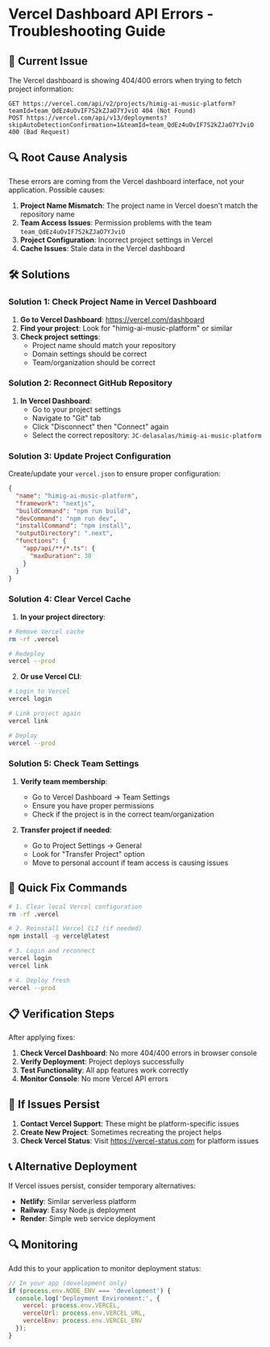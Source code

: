 # Vercel Dashboard API Errors - Troubleshooting Guide

## 🚨 Current Issue
The Vercel dashboard is showing 404/400 errors when trying to fetch project information:

```
GET https://vercel.com/api/v2/projects/himig-ai-music-platform?teamId=team_QdEz4uOvIF7S2kZJaO7YJviO 404 (Not Found)
POST https://vercel.com/api/v13/deployments?skipAutoDetectionConfirmation=1&teamId=team_QdEz4uOvIF7S2kZJaO7YJviO 400 (Bad Request)
```

## 🔍 Root Cause Analysis
These errors are coming from the Vercel dashboard interface, not your application. Possible causes:

1. **Project Name Mismatch**: The project name in Vercel doesn't match the repository name
2. **Team Access Issues**: Permission problems with the team `team_QdEz4uOvIF7S2kZJaO7YJviO`
3. **Project Configuration**: Incorrect project settings in Vercel
4. **Cache Issues**: Stale data in the Vercel dashboard

## 🛠 Solutions

### Solution 1: Check Project Name in Vercel Dashboard

1. **Go to Vercel Dashboard**: https://vercel.com/dashboard
2. **Find your project**: Look for "himig-ai-music-platform" or similar
3. **Check project settings**:
   - Project name should match your repository
   - Domain settings should be correct
   - Team/organization should be correct

### Solution 2: Reconnect GitHub Repository

1. **In Vercel Dashboard**:
   - Go to your project settings
   - Navigate to "Git" tab
   - Click "Disconnect" then "Connect" again
   - Select the correct repository: `JC-delasalas/himig-ai-music-platform`

### Solution 3: Update Project Configuration

Create/update your `vercel.json` to ensure proper configuration:

```json
{
  "name": "himig-ai-music-platform",
  "framework": "nextjs",
  "buildCommand": "npm run build",
  "devCommand": "npm run dev",
  "installCommand": "npm install",
  "outputDirectory": ".next",
  "functions": {
    "app/api/**/*.ts": {
      "maxDuration": 30
    }
  }
}
```

### Solution 4: Clear Vercel Cache

1. **In your project directory**:
```bash
# Remove Vercel cache
rm -rf .vercel

# Redeploy
vercel --prod
```

2. **Or use Vercel CLI**:
```bash
# Login to Vercel
vercel login

# Link project again
vercel link

# Deploy
vercel --prod
```

### Solution 5: Check Team Settings

1. **Verify team membership**:
   - Go to Vercel Dashboard → Team Settings
   - Ensure you have proper permissions
   - Check if the project is in the correct team/organization

2. **Transfer project if needed**:
   - Go to Project Settings → General
   - Look for "Transfer Project" option
   - Move to personal account if team access is causing issues

## 🔧 Quick Fix Commands

```bash
# 1. Clear local Vercel configuration
rm -rf .vercel

# 2. Reinstall Vercel CLI (if needed)
npm install -g vercel@latest

# 3. Login and reconnect
vercel login
vercel link

# 4. Deploy fresh
vercel --prod
```

## 📋 Verification Steps

After applying fixes:

1. **Check Vercel Dashboard**: No more 404/400 errors in browser console
2. **Verify Deployment**: Project deploys successfully
3. **Test Functionality**: All app features work correctly
4. **Monitor Console**: No more Vercel API errors

## 🚨 If Issues Persist

1. **Contact Vercel Support**: These might be platform-specific issues
2. **Create New Project**: Sometimes recreating the project helps
3. **Check Vercel Status**: Visit https://vercel-status.com for platform issues

## 📞 Alternative Deployment

If Vercel issues persist, consider temporary alternatives:
- **Netlify**: Similar serverless platform
- **Railway**: Easy Node.js deployment
- **Render**: Simple web service deployment

## 🔍 Monitoring

Add this to your application to monitor deployment status:

```javascript
// In your app (development only)
if (process.env.NODE_ENV === 'development') {
  console.log('Deployment Environment:', {
    vercel: process.env.VERCEL,
    vercelUrl: process.env.VERCEL_URL,
    vercelEnv: process.env.VERCEL_ENV
  });
}
```

